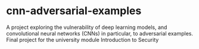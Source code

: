# cnn-adversarial-examples
A project exploring the vulnerability of deep learning models, and convolutional neural networks (CNNs) in particular, to adversarial examples. Final project for the university module Introduction to Security

